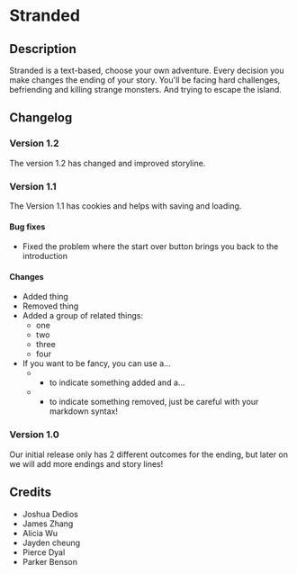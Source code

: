 # Stranded

## Description
Stranded is a text-based, choose your own adventure. Every decision you make changes the ending of your story. You'll be facing hard challenges, befriending and killing strange monsters. And trying to escape the island. 


<!--
## FAQs

### Insert question here?
Insert answer here.

### Insert question here?
Insert answer here.
--> 
## Changelog

### Version 1.2 
 The version 1.2 has changed and improved storyline. 

### Version 1.1
The Version 1.1 has cookies and helps with saving and loading. 

#### Bug fixes
 * Fixed the problem where the start over button brings you back to the introduction

#### Changes
 * Added thing
 * Removed thing
 * Added a group of related things:
   * one
   * two
   * three
   * four
 * If you want to be fancy, you can use a...
   * + to indicate something added and a...
   * - to indicate something removed, just be careful with your markdown syntax!

### Version 1.0
Our initial release only has 2 different outcomes for the ending, but later on we will add more endings and story lines!


## Credits
* Joshua Dedios
* James Zhang
* Alicia Wu
* Jayden cheung
* Pierce Dyal
* Parker Benson
